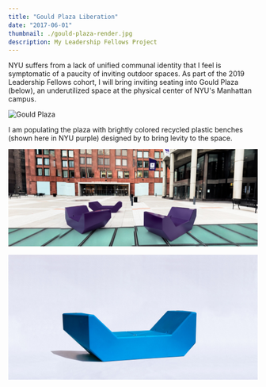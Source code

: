 ```yaml
---
title: "Gould Plaza Liberation"
date: "2017-06-01"
thumbnail: ./gould-plaza-render.jpg
description: My Leadership Fellows Project
---
```


NYU suffers from a lack of unified communal identity that I feel is symptomatic of a paucity of inviting outdoor spaces. As part of the 2019 Leadership Fellows cohort, I will bring inviting seating into Gould Plaza (below), an underutilized space at the physical center of NYU's Manhattan campus.

<div class="kg-card kg-image-card">

![Gould Plaza](./gould-plaza.png)

</div>

I am populating the plaza with brightly colored recycled plastic benches (shown here in NYU purple) designed by to bring levity to the space.

<div class="kg-card kg-image-card">

![Gould Plaza Render](./gould-plaza-render.jpg)

</div>

<div class="kg-card kg-image-card">

![Enzi](./enzi-1.jpg)

</div>
